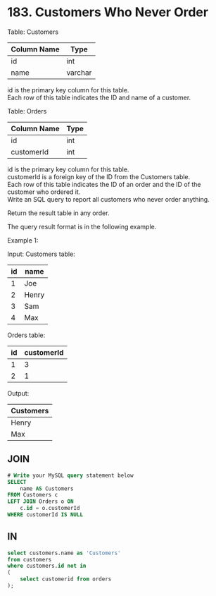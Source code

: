 # 183. Customers Who Never Order

Table: Customers

| Column Name | Type    |
|  ----  | ----  |
| id          | int     |
| name        | varchar |

id is the primary key column for this table.  
Each row of this table indicates the ID and name of a customer.
 

Table: Orders

| Column Name | Type |
|  ----  | ----  |
| id          | int  |
| customerId  | int  |

id is the primary key column for this table.   
customerId is a foreign key of the ID from the Customers table.   
Each row of this table indicates the ID of an order and the ID of the customer who ordered it.   
Write an SQL query to report all customers who never order anything.  

Return the result table in any order.

The query result format is in the following example.

Example 1:

Input: 
Customers table:

| id | name  |
|  ----  | ----  |
| 1  | Joe   |
| 2  | Henry |
| 3  | Sam   |
| 4  | Max   |

Orders table:

| id | customerId |
|  ----  | ----  |
| 1  | 3          |
| 2  | 1          |

Output: 

| Customers |
|  ----  |
| Henry     |
| Max       |


## JOIN
``` sql
# Write your MySQL query statement below
SELECT
    name AS Customers
FROM Customers c
LEFT JOIN Orders o ON
    c.id = o.customerId
WHERE customerId IS NULL
```

## IN
``` sql
select customers.name as 'Customers'
from customers
where customers.id not in
(
    select customerid from orders
);
```

